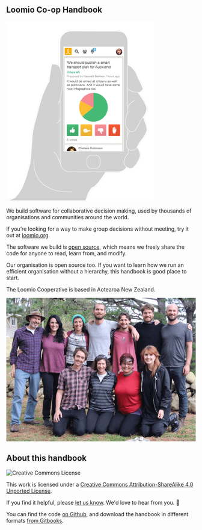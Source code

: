 ## Loomio Co-op Handbook


<img src='loomio-phone.png' class='img-right img-250px'>

We build software for collaborative decision making, used by thousands of organisations and communities around the world.

If you’re looking for a way to make group decisions without meeting, try it out at [loomio.org](http://www.loomio.org).

The software we build is [open source](http://github.com/loomio/loomio), which means we freely share the code for anyone to read, learn from, and modify.

Our organisation is open source too. If you want to learn how we run an efficient organisation without a hierarchy, this handbook is good place to start.

The Loomio Cooperative is based in Aotearoa New Zealand.

![](teamloomio.jpg)

## About this handbook

<img src="http://i.creativecommons.org/l/by-sa/3.0/88x31.png" class="img-left" alt="Creative Commons License" />

This work is licensed under a [Creative Commons Attribution-ShareAlike 4.0 Unported License](http://creativecommons.org/licenses/by-sa/4.0/).

If you find it helpful, please [let us know](https://loomio.org/contact). We'd love to hear from you. 🐌

You can find the code [on Github](github.com/loomio/loomio-coop-handbook), and download the handbook in different formats [from Gitbooks](https://www.gitbook.com/book/loomio/loomio-cooperative-handbook/details).